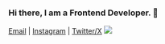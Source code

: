 ### Hi there, I am a Frontend Developer. 👋


<a href="mailto:nezerovabuzar@gmail.com" target="_blank">Email<a/> | <a href="https://www.instagram.com/nzrv.0/" target="_blank">Instagram<a/> | <a href="https://twitter.com/nzrv0/" target="_blank">Twitter/X<a/>
![](https://komarev.com/ghpvc/?username=nzrv0)
